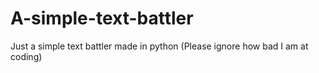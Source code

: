 # A-simple-text-battler
Just a simple text battler made in python
(Please ignore how bad I am at coding)


